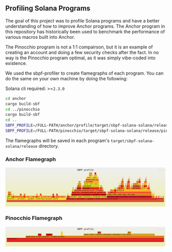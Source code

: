 ## Profiling Solana Programs

The goal of this project was to profile Solana programs and have a better
understanding of how to improve Anchor programs. The Anchor program in this 
repository has historically been used to benchmark the performance of various
macros built into Anchor.

The Pinocchio program is not a 1:1 compairson, but it is an example of 
creating an account and doing a few security checks after the fact. In no way
is the Pinocchio program optimal, as it was simply vibe-coded into existence.

We used the sbpf-profiler to create flamegraphs of each program. You can do the
same on your own machine by doing the following:

Solana cli required: >=`2.3.0`

```bash
cd anchor
cargo build-sbf
cd ../pinocchio
cargo build-sbf
cd ..
SBPF_PROFILE=/FULL-PATH/anchor/profile/target/sbpf-solana-solana/release/profile.so cargo test -p profile -- --nocapture
SBPF_PROFILE=/FULL-PATH/pinocchio/target/sbpf-solana-solana/release/pinocchio_create_account.so cargo test -p pinocchio-create-account -- --nocapture
```

The flamegraphs will be saved in each program's `target/sbpf-solana-solana/release`
directory.

### Anchor Flamegraph

<img src="flamegraphs/anchor-flamegraph.svg" alt="Anchor Flamegraph" width="500">

### Pinocchio Flamegraph

<img src="flamegraphs/pinocchio-flamegraph.svg" alt="Pinocchio Flamegraph" width="500">